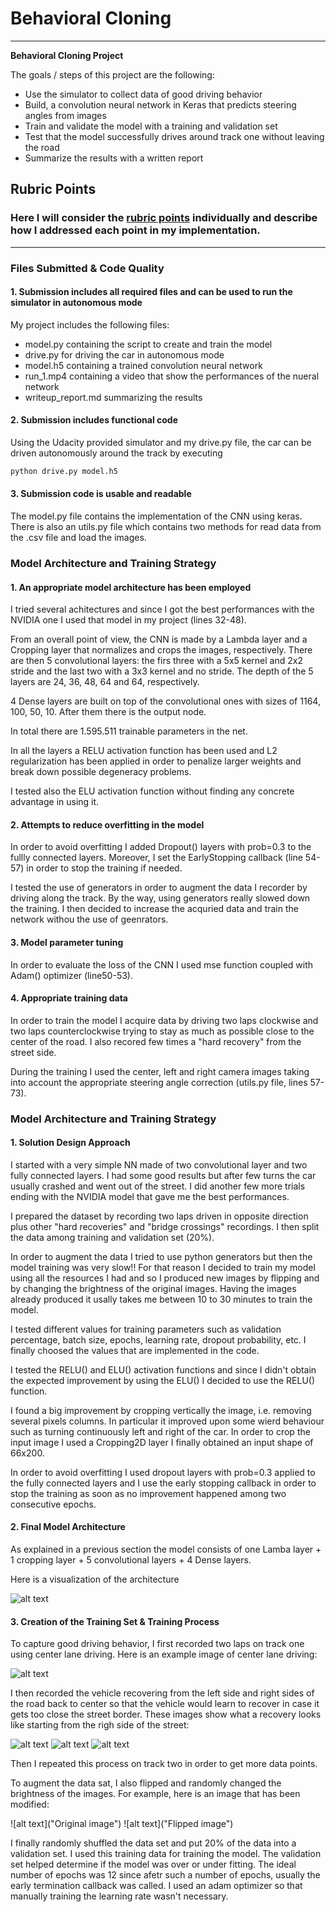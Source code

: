 # **Behavioral Cloning** 

---

**Behavioral Cloning Project**

The goals / steps of this project are the following:
* Use the simulator to collect data of good driving behavior
* Build, a convolution neural network in Keras that predicts steering angles from images
* Train and validate the model with a training and validation set
* Test that the model successfully drives around track one without leaving the road
* Summarize the results with a written report

## Rubric Points
### Here I will consider the [rubric points](https://review.udacity.com/#!/rubrics/432/view) individually and describe how I addressed each point in my implementation.  

---
### Files Submitted & Code Quality

#### 1. Submission includes all required files and can be used to run the simulator in autonomous mode

My project includes the following files:
* model.py containing the script to create and train the model
* drive.py for driving the car in autonomous mode
* model.h5 containing a trained convolution neural network 
* run_1.mp4 containing a video that show the performances of the nueral network 
* writeup_report.md summarizing the results

#### 2. Submission includes functional code
Using the Udacity provided simulator and my drive.py file, the car can be driven autonomously around the track by executing 
```sh
python drive.py model.h5
```

#### 3. Submission code is usable and readable

The model.py file contains the implementation of the CNN using keras. There is also an utils.py file which contains two methods for read data from the .csv file and load the images. 

### Model Architecture and Training Strategy

#### 1. An appropriate model architecture has been employed

I tried several achitectures and since I got the best performances with the NVIDIA one I used that model in my project (lines 32-48).

From an overall point of view, the CNN is made by a Lambda layer and a Cropping layer that normalizes and crops the images, respectively.
There are then 5 convolutional layers: the firs three with a 5x5 kernel and 2x2 stride and the last two with a 3x3 kernel and no stride.
The depth of the 5 layers are 24, 36, 48, 64 and 64, respectively. 

4 Dense layers are built on top of the convolutional ones with sizes of 1164, 100, 50,  10. After them there is the output node.

In total there are 1.595.511 trainable parameters in the net.

In all the layers a RELU activation function has been used and L2 regularization has been applied in order to penalize larger weights and break down possible degeneracy problems.

I tested also the ELU activation function without finding any concrete advantage in using it.

#### 2. Attempts to reduce overfitting in the model

In order to avoid overfitting I added Dropout() layers with prob=0.3 to the fullly connected layers. Moreover, I set the EarlyStopping callback (line 54-57) in order to stop the training if needed.

I tested the use of generators in order to augment the data I recorder by driving along the track. By the way, using generators really slowed down the training. I then decided to increase the acquried data and train the network withou the use of geenrators.

#### 3. Model parameter tuning

In order to evaluate the loss of the CNN I used mse function coupled with Adam() optimizer (line50-53). 

#### 4. Appropriate training data

In order to train the model I acquire data by driving two laps clockwise and two laps counterclockwise trying to stay as much as possible close to the center of the road. I also recored few times a "hard recovery" from the street side.

During the training I used the center, left and right camera images taking into account the appropriate steering angle correction (utils.py file, lines 57-73).

### Model Architecture and Training Strategy

#### 1. Solution Design Approach

I started with a very simple NN made of two convolutional layer and two fully connected layers. I had some good results but after few turns the car usually crashed and went out of the street. I did another few more trials ending with the NVIDIA model that gave me the best performances. 

I prepared the dataset by recording two laps driven in opposite direction plus other "hard recoveries" and "bridge crossings" recordings. I then split the data among training and validation set (20%). 

In order to augment the data I tried to use python generators but then the model training was very slow!! For that reason I decided to train my model using all the resources I had and so I produced new images by flipping and by changing the brightness of the original images. Having the images already produced it usally takes me between 10 to 30 minutes to train the model.

I tested different values for training parameters such as validation percentage, batch size, epochs, learning rate, dropout probability, etc. I finally choosed the values that are implemented in the code. 

I tested the RELU() and ELU() activation functions and since I didn't obtain the expected improvement by using the ELU() I decided to use the RELU() function. 

I found a big improvement by cropping vertically the image, i.e. removing several pixels columns. In particular it improved upon some wierd behaviour such as turning continuously left and right of the car. In order to crop the input image I used a Cropping2D layer I finally obtained an input shape of 66x200.

In order to avoid overfitting I used dropout layers with prob=0.3 applied to the fully connected layers and I use the early stopping callback in order to stop the training as soon as no improvement happened among two consecutive epochs.


 
#### 2. Final Model Architecture

As explained in a previous section the model consists of one Lamba layer + 1 cropping layer + 5 convolutional layers + 4 Dense layers.

Here is a visualization of the architecture

![alt text](https://github.com/fvmassoli/fvmassoli-CarND-Behavioral-Cloning-P3/blob/master/model.png "Model")

#### 3. Creation of the Training Set & Training Process

To capture good driving behavior, I first recorded two laps on track one using center lane driving. Here is an example image of center lane driving:

![alt text](https://github.com/fvmassoli/fvmassoli-CarND-Behavioral-Cloning-P3/blob/master/examples/center_driving.jpg)

I then recorded the vehicle recovering from the left side and right sides of the road back to center so that the vehicle would learn to recover in case it gets too close the street border. These images show what a recovery looks like starting from the righ side of the street:

![alt text](https://github.com/fvmassoli/fvmassoli-CarND-Behavioral-Cloning-P3/blob/master/examples/center_2017_04_20_17_18_44_574.jpg)
![alt text](https://github.com/fvmassoli/fvmassoli-CarND-Behavioral-Cloning-P3/blob/master/examples/center_2017_04_20_17_18_46_017.jpg)
![alt text](https://github.com/fvmassoli/fvmassoli-CarND-Behavioral-Cloning-P3/blob/master/examples/center_2017_04_20_17_18_46_567.jpg)

Then I repeated this process on track two in order to get more data points.

To augment the data sat, I also flipped and randomly changed the brightness of the images. For example, here is an image that has been modified:

![alt text]("Original image")
![alt text]("Flipped image")

 
I finally randomly shuffled the data set and put 20% of the data into a validation set. 
I used this training data for training the model. The validation set helped determine if the model was over or under fitting. The ideal number of epochs was 12 since afetr such a number of epochs, usually the early termination callback was called. I used an adam optimizer so that manually training the learning rate wasn't necessary.
